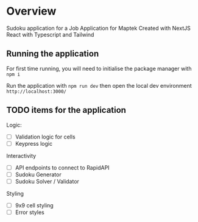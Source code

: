 # Overview

Sudoku application for a Job Application for Maptek
Created with NextJS React with Typescript and Tailwind

## Running the application

For first time running, you will need to initialise the package manager with `npm i`

Run the application with `npm run dev` then open the local dev environment `http://localhost:3000/`

## TODO items for the application

Logic:

- [ ] Validation logic for cells
- [ ] Keypress logic

Interactivity

- [ ] API endpoints to connect to RapidAPI
- [ ] Sudoku Generator
- [ ] Sudoku Solver / Validator

Styling

- [ ] 9x9 cell styling
- [ ] Error styles
